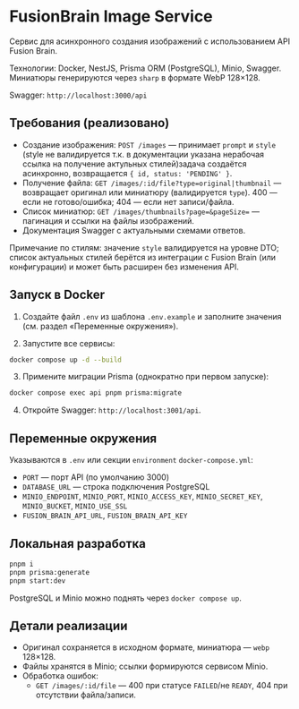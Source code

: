 # FusionBrain Image Service

Сервис для асинхронного создания изображений с использованием API Fusion Brain.

Технологии: Docker, NestJS, Prisma ORM (PostgreSQL), Minio, Swagger. Миниатюры генерируются через `sharp` в формате WebP 128×128.

Swagger: `http://localhost:3000/api`

## Требования (реализовано)

- Создание изображения: `POST /images` — принимает `prompt` и `style` (style не валидируется т.к. в документации указана нерабочая ссылка на получение актульных стилей)задача создаётся асинхронно, возвращается `{ id, status: 'PENDING' }`.
- Получение файла: `GET /images/:id/file?type=original|thumbnail` — возвращает оригинал или миниатюру (валидируется `type`). 400 — если не готово/ошибка; 404 — если нет записи/файла.
- Список миниатюр: `GET /images/thumbnails?page=&pageSize=` — пагинация и ссылки на файлы изображений.
- Документация Swagger с актуальными схемами ответов.

Примечание по стилям: значение `style` валидируется на уровне DTO; список актуальных стилей берётся из интеграции с Fusion Brain (или конфигурации) и может быть расширен без изменения API.

## Запуск в Docker

1. Создайте файл `.env` из шаблона `.env.example` и заполните значения (см. раздел «Переменные окружения»).

2. Запустите все сервисы:

```bash
docker compose up -d --build
```

3. Примените миграции Prisma (однократно при первом запуске):

```bash
docker compose exec api pnpm prisma:migrate
```

4. Откройте Swagger: `http://localhost:3001/api`.

## Переменные окружения

Указываются в `.env` или секции `environment` `docker-compose.yml`:

- `PORT` — порт API (по умолчанию 3000)
- `DATABASE_URL` — строка подключения PostgreSQL
- `MINIO_ENDPOINT`, `MINIO_PORT`, `MINIO_ACCESS_KEY`, `MINIO_SECRET_KEY`, `MINIO_BUCKET`, `MINIO_USE_SSL`
- `FUSION_BRAIN_API_URL`, `FUSION_BRAIN_API_KEY`

## Локальная разработка

```bash
pnpm i
pnpm prisma:generate
pnpm start:dev
```

PostgreSQL и Minio можно поднять через `docker compose up`.

## Детали реализации

- Оригинал сохраняется в исходном формате, миниатюра — `webp` 128×128.
- Файлы хранятся в Minio; ссылки формируются сервисом Minio.
- Обработка ошибок:
  - `GET /images/:id/file` — 400 при статусе `FAILED`/не `READY`, 404 при отсутствии файла/записи.
